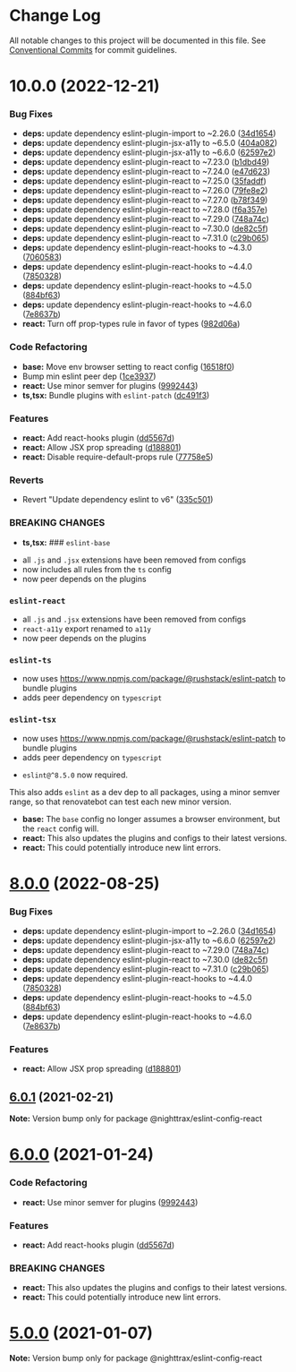 # Change Log

All notable changes to this project will be documented in this file.
See [Conventional Commits](https://conventionalcommits.org) for commit guidelines.

# 10.0.0 (2022-12-21)


### Bug Fixes

* **deps:** update dependency eslint-plugin-import to ~2.26.0 ([34d1654](https://github.com/wallopsio/eslint-config/commit/34d16541be02de0367f190ed2ccedcc8c2d5799c))
* **deps:** update dependency eslint-plugin-jsx-a11y to ~6.5.0 ([404a082](https://github.com/wallopsio/eslint-config/commit/404a0822d14e0484d8c21f0f321dfd1ecb5005d7))
* **deps:** update dependency eslint-plugin-jsx-a11y to ~6.6.0 ([62597e2](https://github.com/wallopsio/eslint-config/commit/62597e2ba8a23f7b02795c47b5c23955770a0ecf))
* **deps:** update dependency eslint-plugin-react to ~7.23.0 ([b1dbd49](https://github.com/wallopsio/eslint-config/commit/b1dbd495fe1fa2debbbcd97e2193ce8e65d54e6c))
* **deps:** update dependency eslint-plugin-react to ~7.24.0 ([e47d623](https://github.com/wallopsio/eslint-config/commit/e47d623cb8f6beaa19dd85bb3b34c67afee5c429))
* **deps:** update dependency eslint-plugin-react to ~7.25.0 ([35faddf](https://github.com/wallopsio/eslint-config/commit/35faddf8a1d973d140523cb62eea934343bbe3e9))
* **deps:** update dependency eslint-plugin-react to ~7.26.0 ([79fe8e2](https://github.com/wallopsio/eslint-config/commit/79fe8e21106166655c569712727d1f8e793d50ac))
* **deps:** update dependency eslint-plugin-react to ~7.27.0 ([b78f349](https://github.com/wallopsio/eslint-config/commit/b78f3498a87a819a74d40d824cc3f47cadf69382))
* **deps:** update dependency eslint-plugin-react to ~7.28.0 ([f6a357e](https://github.com/wallopsio/eslint-config/commit/f6a357eeea6923bc20d8d637bd434e5a752b5cc5))
* **deps:** update dependency eslint-plugin-react to ~7.29.0 ([748a74c](https://github.com/wallopsio/eslint-config/commit/748a74cf6b04dc02fd823cee50e1a1fa0d76e9f3))
* **deps:** update dependency eslint-plugin-react to ~7.30.0 ([de82c5f](https://github.com/wallopsio/eslint-config/commit/de82c5fde798bd2e33adaf02aca39fe7e4ac4507))
* **deps:** update dependency eslint-plugin-react to ~7.31.0 ([c29b065](https://github.com/wallopsio/eslint-config/commit/c29b0658d3f3a118e8fcc27a2af44c8fe429c24a))
* **deps:** update dependency eslint-plugin-react-hooks to ~4.3.0 ([7060583](https://github.com/wallopsio/eslint-config/commit/706058306ea4e32ba5afcb8f31fa5ceefa9ea23b))
* **deps:** update dependency eslint-plugin-react-hooks to ~4.4.0 ([7850328](https://github.com/wallopsio/eslint-config/commit/7850328d5b69f1abf63304b5319e2765523a7fbb))
* **deps:** update dependency eslint-plugin-react-hooks to ~4.5.0 ([884bf63](https://github.com/wallopsio/eslint-config/commit/884bf63de0f32704468b63995f129c15f842925e))
* **deps:** update dependency eslint-plugin-react-hooks to ~4.6.0 ([7e8637b](https://github.com/wallopsio/eslint-config/commit/7e8637be31e8ed40f527f7b83991fc5cdfa75210))
* **react:** Turn off prop-types rule in favor of types ([982d06a](https://github.com/wallopsio/eslint-config/commit/982d06af4cb760150ee1788b55fb95bda0873ea9))


### Code Refactoring

* **base:** Move env browser setting to react config ([16518f0](https://github.com/wallopsio/eslint-config/commit/16518f017a7841e3635e3079285eb1a6e6ba7ead))
* Bump min eslint peer dep ([1ce3937](https://github.com/wallopsio/eslint-config/commit/1ce3937df767e83596246df98a378aba3c22f7a9))
* **react:** Use minor semver for plugins ([9992443](https://github.com/wallopsio/eslint-config/commit/9992443fa78660f5764727806d0df1c1da3316e0))
* **ts,tsx:** Bundle plugins with `eslint-patch` ([dc491f3](https://github.com/wallopsio/eslint-config/commit/dc491f3a2b9c026ab3821e252cd1873af88f0f2e))


### Features

* **react:** Add react-hooks plugin ([dd5567d](https://github.com/wallopsio/eslint-config/commit/dd5567da914607b05fc497c6d5fe8d22e18d0e5c))
* **react:** Allow JSX prop spreading ([d188801](https://github.com/wallopsio/eslint-config/commit/d18880170aa148b740c5a2f2f3ee9b37fe760108))
* **react:** Disable require-default-props rule ([77758e5](https://github.com/wallopsio/eslint-config/commit/77758e5a7eaa886b018602bff5c7677f072186e1))


### Reverts

* Revert "Update dependency eslint to v6" ([335c501](https://github.com/wallopsio/eslint-config/commit/335c50104de590c5f1ca3defe7377027b61f6bc0))


### BREAKING CHANGES

* **ts,tsx:** ### `eslint-base`

- all `.js` and `.jsx` extensions have been removed from configs
- now includes all rules from the `ts` config
- now peer depends on the plugins

### `eslint-react`

- all `.js` and `.jsx` extensions have been removed from configs
- `react-a11y` export renamed to `a11y`
- now peer depends on the plugins

### `eslint-ts`

- now uses https://www.npmjs.com/package/@rushstack/eslint-patch to
bundle plugins
- adds peer dependency on `typescript`

### `eslint-tsx`

- now uses https://www.npmjs.com/package/@rushstack/eslint-patch to
bundle plugins
- adds peer dependency on `typescript`
* `eslint@^8.5.0` now required.

This also adds `eslint` as a dev dep to all packages, using a minor semver
 range, so that renovatebot can test each new minor version.
* **base:** The `base` config no longer assumes a browser
environment, but the `react` config will.
* **react:** This also updates the plugins and configs to their
latest versions.
* **react:** This could potentially introduce new lint errors.





# [8.0.0](https://github.com/NiGhTTraX/eslint-config/compare/@nighttrax/eslint-config-react@8.0.0-beta.1...@nighttrax/eslint-config-react@8.0.0) (2022-08-25)


### Bug Fixes

* **deps:** update dependency eslint-plugin-import to ~2.26.0 ([34d1654](https://github.com/NiGhTTraX/eslint-config/commit/34d16541be02de0367f190ed2ccedcc8c2d5799c))
* **deps:** update dependency eslint-plugin-jsx-a11y to ~6.6.0 ([62597e2](https://github.com/NiGhTTraX/eslint-config/commit/62597e2ba8a23f7b02795c47b5c23955770a0ecf))
* **deps:** update dependency eslint-plugin-react to ~7.29.0 ([748a74c](https://github.com/NiGhTTraX/eslint-config/commit/748a74cf6b04dc02fd823cee50e1a1fa0d76e9f3))
* **deps:** update dependency eslint-plugin-react to ~7.30.0 ([de82c5f](https://github.com/NiGhTTraX/eslint-config/commit/de82c5fde798bd2e33adaf02aca39fe7e4ac4507))
* **deps:** update dependency eslint-plugin-react to ~7.31.0 ([c29b065](https://github.com/NiGhTTraX/eslint-config/commit/c29b0658d3f3a118e8fcc27a2af44c8fe429c24a))
* **deps:** update dependency eslint-plugin-react-hooks to ~4.4.0 ([7850328](https://github.com/NiGhTTraX/eslint-config/commit/7850328d5b69f1abf63304b5319e2765523a7fbb))
* **deps:** update dependency eslint-plugin-react-hooks to ~4.5.0 ([884bf63](https://github.com/NiGhTTraX/eslint-config/commit/884bf63de0f32704468b63995f129c15f842925e))
* **deps:** update dependency eslint-plugin-react-hooks to ~4.6.0 ([7e8637b](https://github.com/NiGhTTraX/eslint-config/commit/7e8637be31e8ed40f527f7b83991fc5cdfa75210))


### Features

* **react:** Allow JSX prop spreading ([d188801](https://github.com/NiGhTTraX/eslint-config/commit/d18880170aa148b740c5a2f2f3ee9b37fe760108))





## [6.0.1](https://github.com/NiGhTTraX/eslint-config/compare/@nighttrax/eslint-config-react@6.0.0...@nighttrax/eslint-config-react@6.0.1) (2021-02-21)

**Note:** Version bump only for package @nighttrax/eslint-config-react





# [6.0.0](https://github.com/NiGhTTraX/eslint-config/compare/@nighttrax/eslint-config-react@5.0.0...@nighttrax/eslint-config-react@6.0.0) (2021-01-24)


### Code Refactoring

* **react:** Use minor semver for plugins ([9992443](https://github.com/NiGhTTraX/eslint-config/commit/9992443fa78660f5764727806d0df1c1da3316e0))


### Features

* **react:** Add react-hooks plugin ([dd5567d](https://github.com/NiGhTTraX/eslint-config/commit/dd5567da914607b05fc497c6d5fe8d22e18d0e5c))


### BREAKING CHANGES

* **react:** This also updates the plugins and configs to their
latest versions.
* **react:** This could potentially introduce new lint errors.





# [5.0.0](https://github.com/NiGhTTraX/eslint-config/compare/@nighttrax/eslint-config-react@5.0.0-alpha.0...@nighttrax/eslint-config-react@5.0.0) (2021-01-07)

**Note:** Version bump only for package @nighttrax/eslint-config-react
